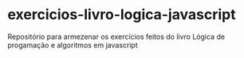 # exercicios-livro-logica-javascript
Repositório para armezenar os exercícios feitos do livro Lógica de progamação e algoritmos em javascript
